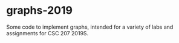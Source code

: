 graphs-2019
===========

Some code to implement graphs, intended for a variety of labs and
assignments for CSC 207 2019S.
